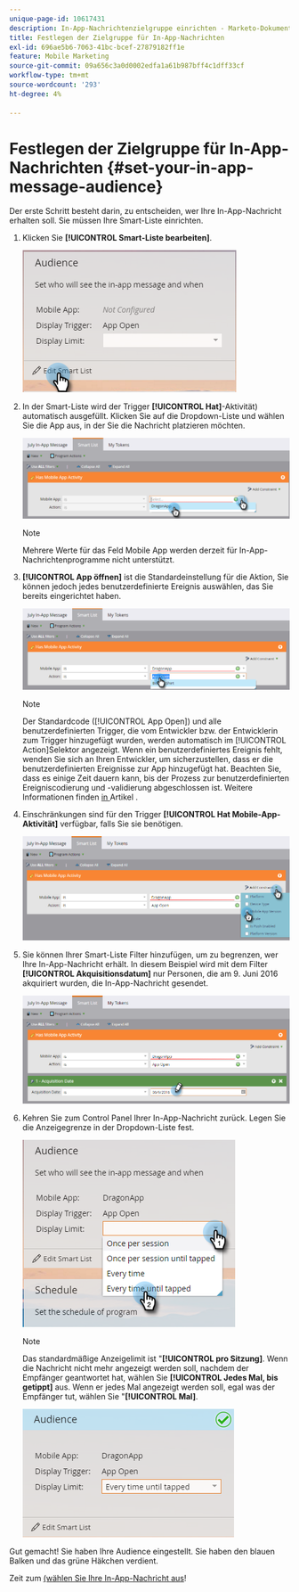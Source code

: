```yaml
---
unique-page-id: 10617431
description: In-App-Nachrichtenzielgruppe einrichten - Marketo-Dokumente - Produktdokumentation
title: Festlegen der Zielgruppe für In-App-Nachrichten
exl-id: 696ae5b6-7063-41bc-bcef-27879182ff1e
feature: Mobile Marketing
source-git-commit: 09a656c3a0d0002edfa1a61b987bff4c1dff33cf
workflow-type: tm+mt
source-wordcount: '293'
ht-degree: 4%

---
```


# Festlegen der Zielgruppe für In-App-Nachrichten {#set-your-in-app-message-audience}

Der erste Schritt besteht darin, zu entscheiden, wer Ihre In-App-Nachricht erhalten soll. Sie müssen Ihre Smart-Liste einrichten.

1. Klicken Sie **[!UICONTROL Smart-Liste bearbeiten]**.

   ![](assets/image2016-5-9-15-3a15-3a7.png)

1. In der Smart-Liste wird der Trigger **[!UICONTROL Hat]**-Aktivität) automatisch ausgefüllt. Klicken Sie auf die Dropdown-Liste und wählen Sie die App aus, in der Sie die Nachricht platzieren möchten.

   ![](assets/image2016-5-9-15-3a18-3a10.png)

   >[!NOTE]
   >
   >Mehrere Werte für das Feld Mobile App werden derzeit für In-App-Nachrichtenprogramme nicht unterstützt.

1. **[!UICONTROL App öffnen]** ist die Standardeinstellung für die Aktion, Sie können jedoch jedes benutzerdefinierte Ereignis auswählen, das Sie bereits eingerichtet haben.

   ![](assets/image2016-5-9-15-3a20-3a23.png)

   >[!NOTE]
   >
   >Der Standardcode ([!UICONTROL App Open]) und alle benutzerdefinierten Trigger, die vom Entwickler bzw. der Entwicklerin zum Trigger hinzugefügt wurden, werden automatisch im [!UICONTROL Action]Selektor angezeigt. Wenn ein benutzerdefiniertes Ereignis fehlt, wenden Sie sich an Ihren Entwickler, um sicherzustellen, dass er die benutzerdefinierten Ereignisse zur App hinzugefügt hat. Beachten Sie, dass es einige Zeit dauern kann, bis der Prozess zur benutzerdefinierten Ereigniscodierung und -validierung abgeschlossen ist. Weitere Informationen finden [ in ](/help/marketo/product-docs/mobile-marketing/admin/before-you-create-push-notifications-and-in-app-messages.md) Artikel .

1. Einschränkungen sind für den Trigger **[!UICONTROL Hat Mobile-App-Aktivität]** verfügbar, falls Sie sie benötigen.

   ![](assets/image2016-5-9-15-3a22-3a27.png)

1. Sie können Ihrer Smart-Liste Filter hinzufügen, um zu begrenzen, wer Ihre In-App-Nachricht erhält. In diesem Beispiel wird mit dem Filter **[!UICONTROL Akquisitionsdatum]** nur Personen, die am 9. Juni 2016 akquiriert wurden, die In-App-Nachricht gesendet.

   ![](assets/image2016-5-9-15-3a26-3a2.png)

1. Kehren Sie zum Control Panel Ihrer In-App-Nachricht zurück. Legen Sie die Anzeigegrenze in der Dropdown-Liste fest.

   ![](assets/image2016-5-9-15-3a30-3a35.png)

   >[!NOTE]
   >
   >Das standardmäßige Anzeigelimit ist &quot;**[!UICONTROL pro Sitzung]**. Wenn die Nachricht nicht mehr angezeigt werden soll, nachdem der Empfänger geantwortet hat, wählen Sie **[!UICONTROL Jedes Mal, bis getippt]** aus. Wenn er jedes Mal angezeigt werden soll, egal was der Empfänger tut, wählen Sie &quot;**[!UICONTROL Mal]**.

   ![](assets/image2016-5-9-15-3a32-3a6.png)

Gut gemacht! Sie haben Ihre Audience eingestellt. Sie haben den blauen Balken und das grüne Häkchen verdient.

Zeit zum [ (wählen Sie Ihre In-App-Nachricht aus](/help/marketo/product-docs/mobile-marketing/in-app-messages/sending-your-in-app-message/select-your-in-app-message.md)!
